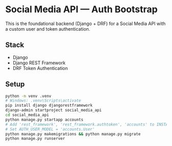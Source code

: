 # Social Media API — Auth Bootstrap

This is the foundational backend (Django + DRF) for a Social Media API with a custom user and token authentication.

## Stack
- Django
- Django REST Framework
- DRF Token Authentication

## Setup
```bash
python -m venv .venv
# Windows: .venv\Scripts\activate
pip install django djangorestframework
django-admin startproject social_media_api
cd social_media_api
python manage.py startapp accounts
# Add 'rest_framework', 'rest_framework.authtoken', 'accounts' to INSTALLED_APPS
# Set AUTH_USER_MODEL = 'accounts.User'
python manage.py makemigrations && python manage.py migrate
python manage.py runserver
